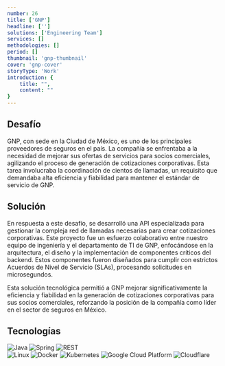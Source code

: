 ```yaml
---
number: 26
title: ['GNP']
headline: ['']
solutions: ['Engineering Team']
services: []
methodologies: []
period: []
thumbnail: 'gnp-thumbnail'
cover: 'gnp-cover'
storyType: 'Work'
introduction: {
    title: "",
    content: ""
}
---
```


## Desafío

GNP, con sede en la Ciudad de México, es uno de los principales proveedores de seguros en el país. La compañía se enfrentaba a la necesidad de mejorar sus ofertas de servicios para socios comerciales, agilizando el proceso de generación de cotizaciones corporativas. Esta tarea involucraba la coordinación de cientos de llamadas, un requisito que demandaba alta eficiencia y fiabilidad para mantener el estándar de servicio de GNP.

## Solución

En respuesta a este desafío, se desarrolló una API especializada para gestionar la compleja red de llamadas necesarias para crear cotizaciones corporativas. Este proyecto fue un esfuerzo colaborativo entre nuestro equipo de ingeniería y el departamento de TI de GNP, enfocándose en la arquitectura, el diseño y la implementación de componentes críticos del backend. Estos componentes fueron diseñados para cumplir con estrictos Acuerdos de Nivel de Servicio (SLAs), procesando solicitudes en microsegundos.

Esta solución tecnológica permitió a GNP mejorar significativamente la eficiencia y fiabilidad en la generación de cotizaciones corporativas para sus socios comerciales, reforzando la posición de la compañía como líder en el sector de seguros en México.

## Tecnologías

<div class="story_story__mainContent__technologies__v5XXm">
  <div class="story_story__mainContent__technologies__images__6NSg5">
    <div>
      <img loading="lazy" src="/technologies/java.svg" alt="Java"/>
      <img loading="lazy" src="/technologies/spring.svg" alt="Spring"/>
      <img loading="lazy" src="/technologies/rest.svg" alt="REST"/>
    </div>
  </div>
  <div class="story_story__mainContent__technologies__images__6NSg5">
    <div>
      <img loading="lazy" src="/technologies/linux.svg" alt="Linux"/>
      <img loading="lazy" src="/technologies/docker.svg" alt="Docker"/>
      <img loading="lazy" src="/technologies/kubernetes.svg" alt="Kubernetes"/>
      <img loading="lazy" src="/technologies/gcloud.svg" alt="Google Cloud Platform"/>
      <img loading="lazy" src="/technologies/cloudflare.svg" alt="Cloudflare"/>
    </div>
  </div>
</div>